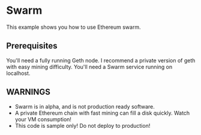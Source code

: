 # Swarm
This example shows you how to use Ethereum swarm.  

## Prerequisites
You'll need a fully running Geth node.  I recommend a private version of geth with easy mining difficulty.
You'll need a Swarm service running on localhost.

## WARNINGS
* Swarm is in alpha, and is not production ready software.
* A private Ethereum chain with fast mining can fill a disk quickly.  Watch your VM consumption!
* This code is sample only!  Do not deploy to production!